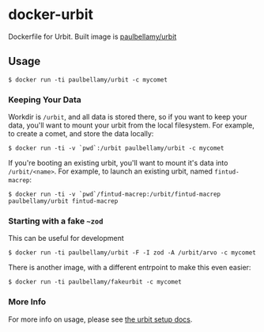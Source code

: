 # docker-urbit

Dockerfile for Urbit. Built image is [paulbellamy/urbit](https://hub.docker.com/r/paulbellamy/urbit/)

## Usage

```
$ docker run -ti paulbellamy/urbit -c mycomet
```

### Keeping Your Data

Workdir is `/urbit`, and all data is stored there, so if you want to
keep your data, you'll want to mount your urbit from the local
filesystem. For example, to create a comet, and store the data
locally:

```
$ docker run -ti -v `pwd`:/urbit paulbellamy/urbit -c mycomet
```

If you're booting an existing urbit, you'll want to mount it's data
into `/urbit/<name>`. For example, to launch an existing urbit, named
`fintud-macrep`:

```
$ docker run -ti -v `pwd`/fintud-macrep:/urbit/fintud-macrep paulbellamy/urbit fintud-macrep
```

### Starting with a fake `~zod`

This can be useful for development

```
$ docker run -ti paulbellamy/urbit -F -I zod -A /urbit/arvo -c mycomet
```

There is another image, with a different entrpoint to make this even
easier:

```
$ docker run -ti paulbellamy/fakeurbit -c mycomet
```

### More Info

For more info on usage, please see [the urbit setup
docs](http://urbit.org/docs/using/setup/).
